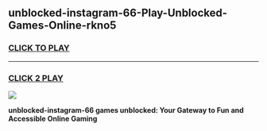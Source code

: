 
## unblocked-instagram-66-Play-Unblocked-Games-Online-rkno5
<h3>
<a href="https://premium76.site?title=unblocked-instagram-66&ref=25A">CLICK TO PLAY</a></h3>
<hr>

<h3>
<a href="https://premium76.site?title=unblocked-instagram-66&ref=25A">CLICK 2 PLAY</a>
  
</h3>

<a href="https://premium76.site?title=unblocked-instagram-66&ref=25A"><img src="https://clearcache.store/games.png"></a>


**unblocked-instagram-66 games unblocked: Your Gateway to Fun and Accessible Online Gaming**
